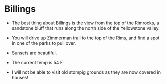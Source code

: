 # Billings

- The best thing about Billings is the view from the top of the Rimrocks, a sandstone bluff that runs along the north side of the Yellowstone valley.

- You will drive up Zimmerman trail to the top of the Rims, and find a spot in one of the parks to pull over.
- Sunsets are beautiful.
- The current temp is 54 F
- I will not be able to visit old stompig grounds as they are now covered in houses!
